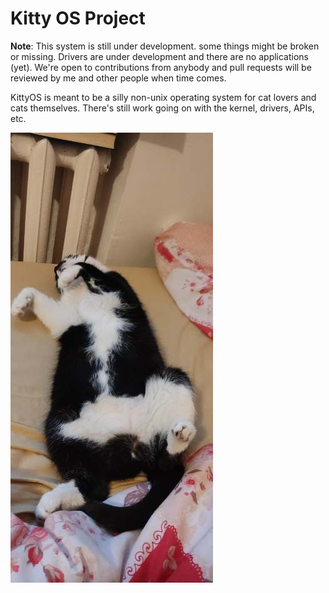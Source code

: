 # Kitty OS Project

**Note**: This system is still under development. some things might be broken or missing. Drivers are under development and there are no applications (yet).
We're open to contributions from anybody and pull requests will be reviewed by me and other people when time comes.

KittyOS is meant to be a silly non-unix operating system for cat lovers and cats themselves.
There's still work going on with the kernel, drivers, APIs, etc.

![Cat](images/cat.jpg)
